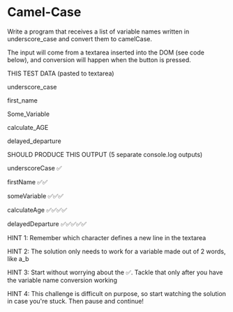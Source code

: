 # Camel-Case

Write a program that receives a list of variable names written in underscore_case and convert them to camelCase.

The input will come from a textarea inserted into the DOM (see code below), and conversion will happen when the button is pressed.

THIS TEST DATA (pasted to textarea)

underscore_case

 first_name
 
Some_Variable 

  calculate_AGE
  
delayed_departure

SHOULD PRODUCE THIS OUTPUT (5 separate console.log outputs)

underscoreCase      ✅

firstName           ✅✅

someVariable        ✅✅✅

calculateAge        ✅✅✅✅

delayedDeparture    ✅✅✅✅✅

HINT 1: Remember which character defines a new line in the textarea 

HINT 2: The solution only needs to work for a variable made out of 2 words, like a_b

HINT 3: Start without worrying about the ✅. Tackle that only after you have the variable name conversion working 

HINT 4: This challenge is difficult on purpose, so start watching the solution in case you're stuck. Then pause and continue!
